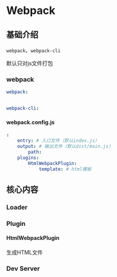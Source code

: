 # Webpack


## 基础介绍


`webpack`、`webpack-cli`


默认只对js文件打包


### webpack
```yaml
webpack:


webpack-cli:

```


#### webpack.config.js
```yaml
:
    entry: # 入口文件（默认index.js）
    output: # 输出文件（默认dist/main.js）
        path:
    plugins:
        HtmlWebpackPlugin:
            template: # html模板
```



## 核心内容


### Loader



### Plugin

#### HtmlWebpackPlugin

生成HTML文件




### Dev Server


